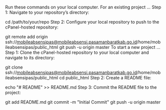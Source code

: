 Run these commands on your local computer.
For an existing project …
Step 1: Navigate to your repository’s directory:

cd /path/to/your/repo
Step 2: Configure your local repository to push to the cPanel-hosted repository:

git remote add origin ssh://mobileabsensipas@mobileabsensi.pasamanbaratkab.go.id/home/mobileabsensipas/public_html
git push -u origin master
To start a new project …
Step 1: Clone the cPanel-hosted repository to your local computer and navigate to its directory:

git clone ssh://mobileabsensipas@mobileabsensi.pasamanbaratkab.go.id/home/mobileabsensipas/public_html
cd public_html
Step 2: Create a README file:

echo "# README" >> README.md
Step 3: Commit the README file to the project:

git add README.md
git commit -m "Initial Commit"
git push -u origin master
